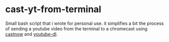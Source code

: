 # cast-yt-from-terminal
Small bash script that i wrote for personal use. it simplifies a bit the process of sending a youtube video from the terminal to a chromecast using [castnow](https://github.com/xat/castnow "Castnow Github page") and [youtube-dl](https://github.com/rg3/youtube-dl "youtube-dl Github page").
